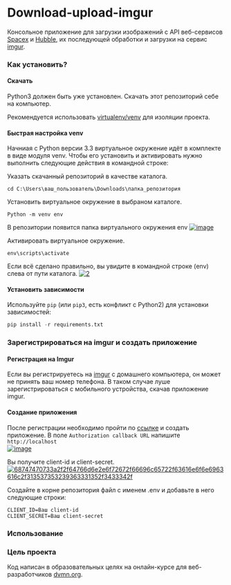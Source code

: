 # Download-upload-imgur

Консольное приложение для загрузки изображений с API веб-сервисов [Spacex](https://documenter.getpostman.com/view/2025350/RWaEzAiG#bc65ba60-decf-4289-bb04-4ca9df01b9c1) 
и [Hubble](http://hubblesite.org/api/documentation), их последующей обработки 
и загрузки на сервис [imgur](https://imgur.com/).

### Как установить?

#### Скачать

Python3 должен быть уже установлен. Скачать этот репозиторий себе на компьютер.

Рекомендуется использовать [virtualenv/venv](https://docs.python.org/3/library/venv.html)
для изоляции проекта.

#### Быстрая настройка venv

Начниая с Python версии 3.3 виртуальное окружение идёт в комплекте в виде модуля
venv. Чтобы его установить и активировать нужно выполнить следующие действия в
командной строке:  

Указать скачанный репозиторий в качестве каталога.
```
cd C:\Users\ваш_пользователь\Downloads\папка_репозитория
```
Установить виртуальное окружение в выбраном каталоге.
```
Python -m venv env
```
В репозитории появится папка виртуального окружения env
<a href="https://imgbb.com/"><img src="https://i.ibb.co/Hn4C6PD/image.png" alt="image" border="0"></a>

Активировать виртуальное окружение.
```
env\scripts\activate
```
Если всё сделано правильно, вы увидите в командной строке (env) слева от пути 
каталога.
<a href="https://imgbb.com/"><img src="https://i.ibb.co/MZ72r22/2.png" alt="2" border="0"></a>

#### Установить зависимости

Используйте `pip` (или `pip3`, есть конфликт с Python2) для установки 
зависимостей:

```python
pip install -r requirements.txt
```

### Зарегистрироваться на imgur и создать приложение

#### Регистрация на Imgur

Если вы регистрируетесь на [imgur](https://imgur.com/) с домашнего компьютера, он
может не принять ваш номер телефона. В таком случае луше зарегистрироваться с
мобильного устройства, скачав приложение imgur.

#### Создание приложения

После регистрации необходимо пройти по [ссылке](https://api.imgur.com/oauth2/addclient) 
и создать приложение. В поле `Authorization callback URL` напишите `http://localhost`  
<a href="https://ibb.co/b6MbmrL"><img src="https://i.ibb.co/PrvDj54/image.png" alt="image" border="0"></a>

Вы получите client-id и client-secret.  
<a href="https://ibb.co/SxYVbwY"><img src="https://i.ibb.co/9vKy6HK/68747470733a2f2f64766d6e2e6f72672f66696c65722f63616e6f6e6963616c2f313537353239363331352f3433342f.jpg" alt="68747470733a2f2f64766d6e2e6f72672f66696c65722f63616e6f6e6963616c2f313537353239363331352f3433342f" border="0"></a>

Создайте в корне репозитория файл с именем .env и добавьте в него следующие строки:
```
CLIENT_ID=Ваш client-id
CLIENT_SECRET=Ваш client-secret
```

### Использование

### Цель проекта

Код написан в образовательных целях на онлайн-курсе для веб-разработчиков 
[dvmn.org](https://dvmn.org).